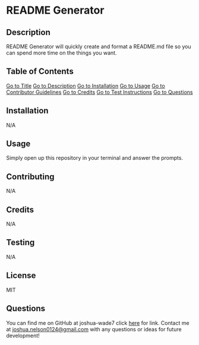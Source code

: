 # README Generator


## Description

README Generator will quickly create and format a  README.md file so you can spend more time on the things you want. 

## Table of Contents

[Go to Title](#title)
[Go to Description](#description)
[Go to Installation](#installation)
[Go to Usage](#usage)
[Go to Contributor Guidelines](#guidelines)
[Go to Credits](#credits)
[Go to Test Instructions](#testing) 
[Go to Questions](#questions)

## Installation

N/A

## Usage

Simply open up this repository in your terminal and answer the prompts.

## Contributing

N/A

## Credits

N/A

## Testing

N/A

## License

MIT

## Questions

You can find me on GitHub at joshua-wade7 click [here](https://github.com/joshua-wade7) for link.
Contact me at joshua.nelson0124@gmail.com with any questions or ideas for future development!

